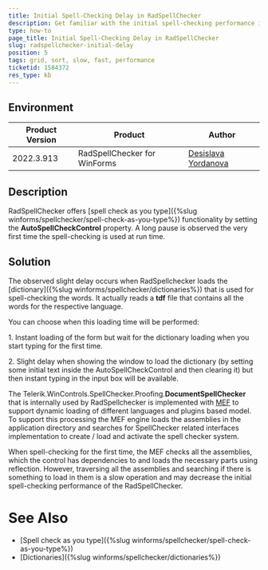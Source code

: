```yaml
---
title: Initial Spell-Checking Delay in RadSpellChecker
description: Get familiar with the initial spell-checking performance in the WinForms SpellChecker. 
type: how-to
page_title: Initial Spell-Checking Delay in RadSpellChecker
slug: radspellchecker-initial-delay
position: 5
tags: grid, sort, slow, fast, performance
ticketid: 1584372
res_type: kb
---
```



## Environment
|Product Version|Product|Author|
|----|----|----|
|2022.3.913|RadSpellChecker for WinForms|[Desislava Yordanova](https://www.telerik.com/blogs/author/desislava-yordanova)|

## Description

RadSpellChecker offers [spell check as you type]({%slug winforms/spellchecker/spell-check-as-you-type%}) functionality by setting the **AutoSpellCheckControl** property. A long pause is observed the very first time the spell-checking is used at run time.   

## Solution

The observed slight delay occurs when RadSpellchecker loads the [dictionary]({%slug winforms/spellchecker/dictionaries%}) that is used for spell-checking the words. It actually reads a **tdf** file that contains all the words for the respective language.

You can choose when this loading time will be performed:

1\. Instant loading of the form but wait for the dictionary loading when you start typing for the first time. 

2\. Slight delay when showing the window to load the dictionary (by setting some initial text inside the AutoSpellCheckControl and then clearing it) but then instant typing in the input box will be available.

The Telerik.WinControls.SpellChecker.Proofing.**DocumentSpellChecker** that is internally used by RadSpellchecker is implemented with [MEF](https://learn.microsoft.com/en-us/dotnet/framework/mef/?redirectedfrom=MSDN) to support dynamic loading of different languages and plugins based model. To support this processing the MEF engine loads the assemblies in the application directory and searches for SpellChecker related interfaces implementation to create / load and activate the spell checker system.

When spell-checking for the first time, the MEF checks all the assemblies, which the control has dependencies to and loads the necessary parts using reflection. However, traversing all the assemblies and searching if there is something to load in them is a slow operation and may decrease the initial spell-checking performance of the RadSpellChecker. 

# See Also

* [Spell check as you type]({%slug winforms/spellchecker/spell-check-as-you-type%})
* [Dictionaries]({%slug winforms/spellchecker/dictionaries%}) 
